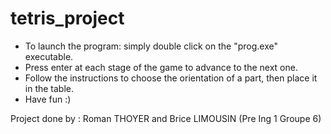 # tetris_project
- To launch the program: simply double click on the "prog.exe" executable.
- Press enter at each stage of the game to advance to the next one.
- Follow the instructions to choose the orientation of a part, then place it in the table.
- Have fun :)

Project done by : Roman THOYER and Brice LIMOUSIN (Pre Ing 1 Groupe 6)
